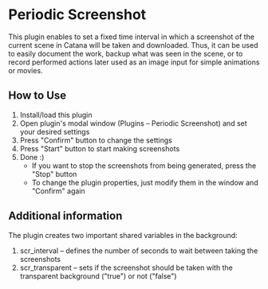 # Periodic Screenshot

This plugin enables to set a fixed time interval in which a screenshot of the current scene in Catana will be taken and downloaded.
Thus, it can be used to easily document the work, backup what was seen in the scene, or to record performed actions later used as an image input for simple animations or movies.

## How to Use
1. Install/load this plugin
2. Open plugin's modal window (Plugins – Periodic Screenshot) and set your desired settings
3. Press "Confirm" button to change the settings 
4. Press "Start" button to start making screenshots
5. Done :)
    - If you want to stop the screenshots from being generated, press the "Stop" button
    - To change the plugin properties, just modify them in the window and "Confirm" again

## Additional information
The plugin creates two important shared variables in the background:  
1. scr_interval – defines the number of seconds to wait between taking the screenshots  
2. scr_transparent – sets if the screenshot should be taken with the transparent background ("true") or not ("false")  
